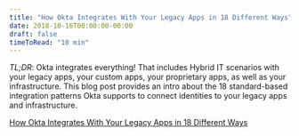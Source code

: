 ```yaml
---
title: "How Okta Integrates With Your Legacy Apps in 18 Different Ways"
date: 2018-10-16T00:00:00-00:00
draft: false
timeToRead: "10 min"
---
```


*TL;DR*: Okta integrates everything! That includes Hybrid IT scenarios with your legacy apps, your custom apps, your proprietary apps, as well as your infrastructure. This blog post provides an intro about the 18 standard-based integration patterns Okta supports to connect identities to your legacy apps and infrastructure.

<a href="//www.okta.com/blog/2018/10/how-okta-integrates-with-your-legacy-apps-in-18-different-ways/" target="bash">How Okta Integrates With Your Legacy Apps in 18 Different Ways</a>
